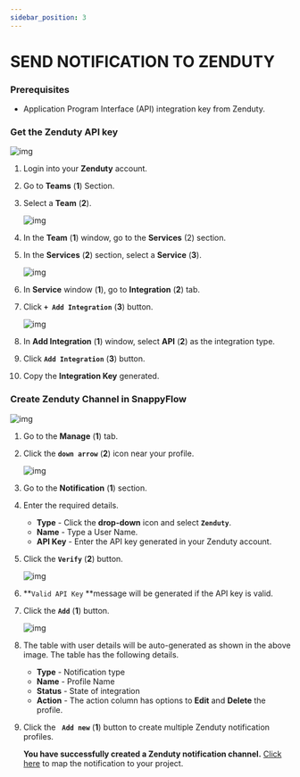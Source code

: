 ```yaml
---
sidebar_position: 3 
---
```

# SEND NOTIFICATION TO ZENDUTY
### Prerequisites

- Application Program Interface (API) integration key from Zenduty.

### Get the Zenduty API key

![img](/img/Notifications/Images/Image_11.png)

1. Login into your **Zenduty** account.

2. Go to **Teams** (**1**) Section.

3. Select a **Team** (**2**).

   ![img](/img/Notifications/Images/Image_12.png)

4. In the **Team** (**1**) window, go to the **Services** (2) section.

5. In the **Services** (**2**) section, select a **Service** (**3**).

   ![img](/img/Notifications/Images/Image_13.png)

6. In **Service** window (**1**), go to **Integration** (**2**) tab.

7. Click  **`+ Add Integration`** (**3**) button.

   ![img](/img/Notifications/Images/Image_14.png)

8. In **Add Integration** (**1**) window, select **API** (**2**) as the integration type.

9. Click  **`Add Integration`** (**3**) button.

10. Copy the **Integration Key** generated.
### Create Zenduty Channel in SnappyFlow

![img](/img/Notifications/Images/Image_15.png)

1. Go to the **Manage** (**1**) tab.

2. Click the **`down arrow`**  (**2**) icon near your profile.

   ![img](/img/Notifications/Images/Image_16.png)

3. Go to the **Notification**  (**1**) section.

4. Enter the required details.
   - **Type** - Click the **drop-down** icon and select **`Zenduty`**.
   - **Name** - Type a User Name.
   - **API Key** - Enter the API key generated in your Zenduty account.

5. Click the **`Verify`** (**2**) button.

   ![img](/img/Notifications/Images/Image_17.png)

6.  **`Valid API Key` **message will be generated if the API key is valid.

7. Click the **`Add`** (**1**) button.

   ![img](/img/Notifications/Images/Image_18.png)

8. The table with user details will be auto-generated as shown in the above image. The table has the following details.

   - **Type** - Notification type
   - **Name** - Profile Name
   - **Status** - State of integration
   - **Action** - The action column has options to **Edit** and **Delete** the profile.

9. Click the **` Add new`**  (**1**) button to create multiple Zenduty notification profiles.

   **You have successfully created a Zenduty notification channel.** [Click here](docs/Alerts_notifications/Notifications/Map_Notification_Alerts/Map_Projects_to_Channels)  to map the notification to your project.

